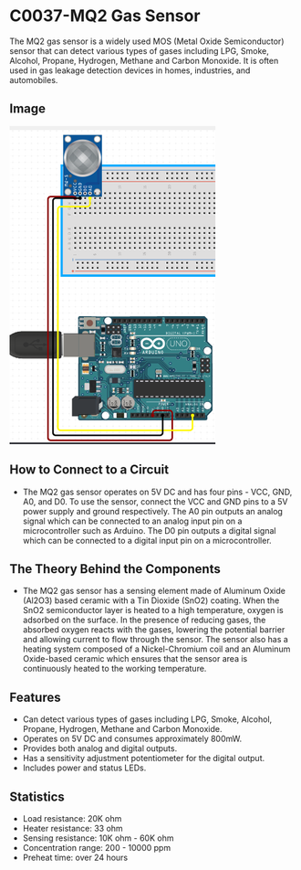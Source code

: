 # C0037-MQ2 Gas Sensor

The MQ2 gas sensor is a widely used MOS (Metal Oxide Semiconductor) sensor that can detect various types of gases including LPG, Smoke, Alcohol, Propane, Hydrogen, Methane and Carbon Monoxide. It is often used in gas leakage detection devices in homes, industries, and automobiles.

## Image

![IMG](IMG/IMG.png)

## How to Connect to a Circuit

- The MQ2 gas sensor operates on 5V DC and has four pins - VCC, GND, A0, and D0. To use the sensor, connect the VCC and GND pins to a 5V power supply and ground respectively. The A0 pin outputs an analog signal which can be connected to an analog input pin on a microcontroller such as Arduino. The D0 pin outputs a digital signal which can be connected to a digital input pin on a microcontroller.

## The Theory Behind the Components

- The MQ2 gas sensor has a sensing element made of Aluminum Oxide (Al2O3) based ceramic with a Tin Dioxide (SnO2) coating. When the SnO2 semiconductor layer is heated to a high temperature, oxygen is adsorbed on the surface. In the presence of reducing gases, the absorbed oxygen reacts with the gases, lowering the potential barrier and allowing current to flow through the sensor. The sensor also has a heating system composed of a Nickel-Chromium coil and an Aluminum Oxide-based ceramic which ensures that the sensor area is continuously heated to the working temperature.

## Features

- Can detect various types of gases including LPG, Smoke, Alcohol, Propane, Hydrogen, Methane and Carbon Monoxide.
- Operates on 5V DC and consumes approximately 800mW.
- Provides both analog and digital outputs.
- Has a sensitivity adjustment potentiometer for the digital output.
- Includes power and status LEDs.

## Statistics

- Load resistance: 20K ohm
- Heater resistance: 33 ohm
- Sensing resistance: 10K ohm - 60K ohm
- Concentration range: 200 - 10000 ppm
- Preheat time: over 24 hours
